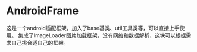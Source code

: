 # AndroidFrame
这是一个android适配框架，加入了base基类、util工具类等，可以直接上手使用。
集成了ImageLoader图片加载框架，没有网络和数据解析，这块可以根据需求自己挑合适自己的框架。